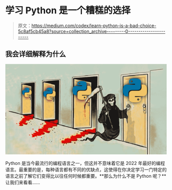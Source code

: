 # 学习 Python 是一个糟糕的选择

> 原文：<https://medium.com/codex/learn-python-is-a-bad-choice-5c8af5cb45a8?source=collection_archive---------0----------------------->

## 我会详细解释为什么

![](img/3016d8d24d1a9e68c65cea90ff2b805e.png)

Python 是当今最流行的编程语言之一，但这并不意味着它是 2022 年最好的编程语言。最重要的是，每种语言都有不同的优缺点，这使得在你决定学习一门特定的语言之前了解它们变得比以往任何时候都重要。**那么为什么不是 Python 呢？**让我们来看看……